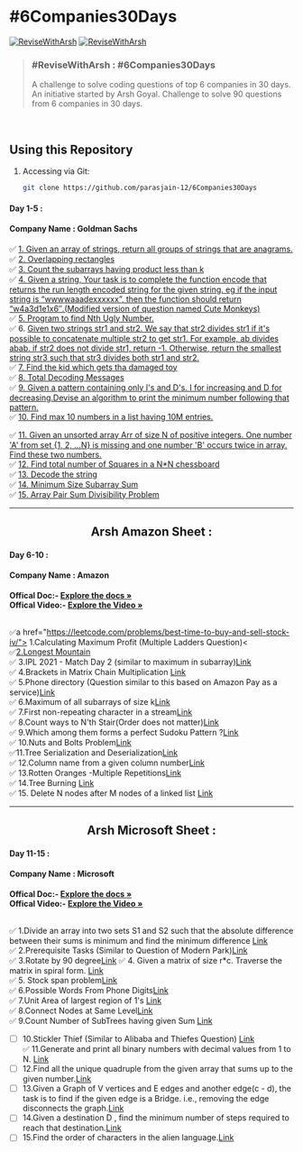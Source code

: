 # #6Companies30Days

[![ReviseWithArsh](https://img.shields.io/badge/ReviseWithArsh-6Companies30Days-green?style=for-the-badge&logo=github)](https://github.com/parasjain-12/6Companies30Days)
[![ReviseWithArsh](https://img.shields.io/badge/Language-Python-red?style=for-the-badge&logo=C%2B%2B)](https://github.com/parasjain-12/6Companies30Days)

>### #ReviseWithArsh : #6Companies30Days 
> A challenge to solve coding questions of top 6 companies in 30 days. An initiative started by Arsh Goyal. 
> Challenge to solve 90 questions from 6 companies in 30 days.

<br>

## Using this Repository
1. Accessing via Git:
   ```bash
   git clone https://github.com/parasjain-12/6Companies30Days
   ```

#### Day 1-5 :
#### Company Name : Goldman Sachs

:white_check_mark: <a href="https://practice.geeksforgeeks.org/problems/print-anagrams-together/1/">1. Given an array of strings, return all groups of strings that are anagrams.</a><br>
:white_check_mark: <a href="https://practice.geeksforgeeks.org/problems/overlapping-rectangles1924/1/">2. Overlapping rectangles </a><br>
:white_check_mark: <a href="https://practice.geeksforgeeks.org/problems/count-the-subarrays-having-product-less-than-k1708/1/">3. Count the subarrays having product less than k </a><br>
:white_check_mark: <a href="https://practice.geeksforgeeks.org/problems/run-length-encoding/1/">4. Given a string, Your task is to  complete the function encode that returns the run length encoded string for the given string. eg if the input string is “wwwwaaadexxxxxx”, then the function should return “w4a3d1e1x6″.(Modified version of question named Cute Monkeys) </a><br>
:white_check_mark: <a href="https://practice.geeksforgeeks.org/problems/ugly-numbers2254/1/">5. Program to find Nth Ugly Number.</a><br>
:white_check_mark: 6. <a href="https://leetcode.com/problems/greatest-common-divisor-of-strings/">Given two strings str1 and str2. We say that str2 divides str1 if it's possible to concatenate multiple str2 to get str1. For example, ab divides abab. if str2 does not divide str1, return -1. Otherwise, return the smallest string str3 such that str3 divides both str1 and str2.</a><br>
:white_check_mark: <a href="https://www.interviewbit.com/problems/distribute-in-circle/">7. Find the kid which gets tha damaged toy</a><br>
:white_check_mark: <a href="https://leetcode.com/problems/decode-ways/">8. Total Decoding Messages </a><br>
:white_check_mark: <a href="https://practice.geeksforgeeks.org/problems/number-following-a-pattern3126/1"> 9. Given a pattern containing only I's and D's. I for increasing and D for decreasing.Devise an algorithm to print the minimum number following that pattern.</a><br>
:white_check_mark: <a href="https://leetcode.com/discuss/interview-experience/514986/Goldman-Sachs-Interview-Process-and-Questions">10. Find max 10 numbers in a list having 10M entries. </a><br>

:white_check_mark: <a href="https://practice.geeksforgeeks.org/problems/find-missing-and-repeating2512/1/">11. Given an unsorted array Arr of size N of positive integers. One number 'A' from     set {1, 2, …N} is missing and one number 'B' occurs twice in array. Find these two numbers.</a><br>
:white_check_mark: <a href="https://practice.geeksforgeeks.org/problems/squares-in-nn-chessboard/0"> 12. Find total number of Squares in a N*N chessboard</a><br>
:white_check_mark: <a href="https://practice.geeksforgeeks.org/problems/decode-the-string2444/1">13. Decode the string</a><br>
:white_check_mark: <a href="https://leetcode.com/problems/minimum-size-subarray-sum/">14. Minimum Size Subarray Sum </a><br>
:white_check_mark: <a href="https://practice.geeksforgeeks.org/problems/array-pair-sum-divisibility-problem3257/1">15. Array Pair Sum Divisibility Problem </a><br>
<hr/>
<b><h2 align="center">Arsh Amazon Sheet :</h2></b>

#### Day 6-10 :
#### Company Name : Amazon

<b>Offical Doc:- </b><a href="https://docs.google.com/document/d/1KH9GVaUCET-y5SL5sg6DAnon9XwRRW-sPiyJ2p7FRLs/edit"><strong>Explore the docs »</strong></a><br/>
<b>Offical Video:- </b> <a href="https://www.youtube.com/watch?v=4ZBKj3ioGjY"><strong>Explore the Video »</strong></a><br/>
<br/>

:white_check_mark:a href="https://leetcode.com/problems/best-time-to-buy-and-sell-stock-iv/"> 1.Calculating Maximum Profit (Multiple Ladders Question)<</a><br>
:white_check_mark:<a href="https://leetcode.com/problems/longest-mountain-in-array/">2.Longest Mountain </a><br>
:white_check_mark: 3.IPL 2021 - Match Day 2 (similar to maximum in subarray)<a href="https://practice.geeksforgeeks.org/problems/deee0e8cf9910e7219f663c18d6d640ea0b87f87/1/">Link</a><br>
:white_check_mark: 4.Brackets in Matrix Chain Multiplication <a href="https://practice.geeksforgeeks.org/problems/brackets-in-matrix-chain-multiplication1024/1/">Link</a><br>
:white_check_mark: 5.Phone directory (Question similar to this based on Amazon Pay as a service)<a href="https://practice.geeksforgeeks.org/problems/phone-directory4628/1/">Link</a><br>
:white_check_mark: 6.Maximum of all subarrays of size k<a href="https://practice.geeksforgeeks.org/problems/maximum-of-all-subarrays-of-size-k3101/1">Link</a><br>
:white_check_mark: 7.First non-repeating character in a stream<a href="https://practice.geeksforgeeks.org/problems/first-non-repeating-character-in-a-stream1216/1">Link</a><br>
:white_check_mark: 8.Count ways to N'th Stair(Order does not matter)<a href="https://practice.geeksforgeeks.org/problems/count-ways-to-nth-stairorder-does-not-matter1322/1/">Link</a><br>
:white_check_mark: 9.Which among them forms a perfect Sudoku Pattern ?<a href="https://practice.geeksforgeeks.org/problems/is-sudoku-valid4820/1/">Link</a><br>
:white_check_mark: 10.Nuts and Bolts Problem<a href="https://practice.geeksforgeeks.org/problems/nuts-and-bolts-problem0431/1">Link</a><br>
:white_check_mark:11.Tree Serialization and Deserialization<a href="https://practice.geeksforgeeks.org/problems/serialize-and-deserialize-a-binary-tree/1">Link</a><br>
:white_check_mark: 12.Column name from a given column number<a href="https://practice.geeksforgeeks.org/problems/column-name-from-a-given-column-number4244/1/">Link</a><br>
:white_check_mark: 13.Rotten Oranges -Multiple Repetitions<a href="https://leetcode.com/problems/rotting-oranges/">Link</a><br>
:white_check_mark: 14.Tree Burning <a href="https://practice.geeksforgeeks.org/problems/burning-tree/1/">Link</a><br>
:white_check_mark: 15. Delete N nodes after M nodes of a linked list <a href="https://practice.geeksforgeeks.org/problems/delete-n-nodes-after-m-nodes-of-a-linked-list/1/">Link</a><br>
<hr/>
<b><h2 align="center">Arsh Microsoft Sheet :</h2></b>

#### Day 11-15 :
#### Company Name : Microsoft

<b>Offical Doc:- </b><a href="https://docs.google.com/document/d/1sSyOTeZBVJExf0oytLVGk6Z34h1usFm4QRkr1Wb5ouk/edit"><strong>Explore the docs »</strong></a><br/>
<b>Offical Video:- </b> <a href="https://www.youtube.com/watch?v=t8FeH5jNA-E&t=105s&ab_channel=ArshGoyal"><strong>Explore the Video »</strong></a><br/>
<br/>

:white_check_mark:  1.Divide an array into two sets S1 and S2 such that the absolute difference between their sums is minimum and find the minimum difference <a href="https://practice.geeksforgeeks.org/problems/minimum-sum-partition3317/1/">Link</a><br>
:white_check_mark:  2.Prerequisite Tasks (Similar to Question of Modern Park)<a href="https://practice.geeksforgeeks.org/problems/prerequisite-tasks/1/">Link</a><br>
:white_check_mark:  3.Rotate by 90 degree<a href="https://practice.geeksforgeeks.org/problems/rotate-by-90-degree0356/1/">Link</a>
:white_check_mark:  4. Given a matrix of size r*c. Traverse the matrix in spiral form. <a href="https://practice.geeksforgeeks.org/problems/spirally-traversing-a-matrix-1587115621/1/">Link</a><br>
:white_check_mark: 5. Stock span problem<a href="https://practice.geeksforgeeks.org/problems/stock-span-problem-1587115621/1">Link</a><br>
:white_check_mark:  6.Possible Words From Phone Digits<a href="https://practice.geeksforgeeks.org/problems/possible-words-from-phone-digits-1587115620/1/">Link</a><br>
:white_check_mark:  7.Unit Area of largest region of 1's <a href="https://practice.geeksforgeeks.org/problems/length-of-largest-region-of-1s-1587115620/1/">Link</a><br>
:white_check_mark: 8.Connect Nodes at Same Level<a href="https://practice.geeksforgeeks.org/problems/connect-nodes-at-same-level/1/">Link</a><br>
:white_check_mark:  9.Count Number of SubTrees having given Sum <a href="https://practice.geeksforgeeks.org/problems/count-number-of-subtrees-having-given-sum/1/">Link</a><br>
- [ ] 10.Stickler Thief (Similar to Alibaba and Thiefes Question) <a href="https://practice.geeksforgeeks.org/problems/stickler-theif-1587115621/1/">Link</a><br>
:white_check_mark:  11.Generate and print all binary numbers with decimal values from 1 to N.  <a href="https://practice.geeksforgeeks.org/problems/generate-binary-numbers-1587115620/1/">Link</a><br>
- [ ] 12.Find all the unique quadruple from the given array that sums up to the given number.<a href="https://practice.geeksforgeeks.org/problems/find-all-four-sum-numbers1732/1">Link</a><br>
- [ ] 13.Given a Graph of V vertices and E edges and another edge(c - d), the task is to find if the given edge is a Bridge. i.e., removing the edge disconnects the graph.<a href="https://practice.geeksforgeeks.org/problems/bridge-edge-in-graph/1">Link</a><br>
- [ ] 14.Given a destination D , find the minimum number of steps required to reach that destination.<a href="https://practice.geeksforgeeks.org/problems/minimum-number-of-steps-to-reach-a-given-number5234/1/">Link</a><br>
- [ ] 15.Find the order of characters in the alien language.<a href="https://practice.geeksforgeeks.org/problems/alien-dictionary/1/">Link</a><br>
